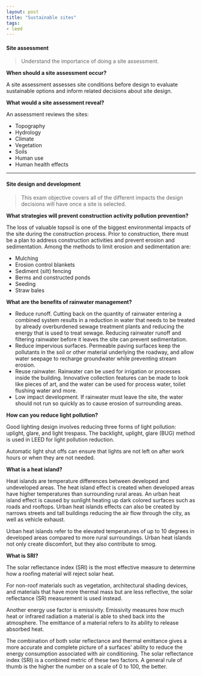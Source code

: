```yaml
---
layout: post
title: "Sustainable sites"
tags:
- leed
---
```


#### Site assessment

> Understand the importance of doing a site assessment.

__When should a site assessment occur?__

A site assessment assesses site conditions before design to evaluate sustainable options and inform related decisions about site design.

__What would a site assessment reveal?__

An assessment reviews the sites:

- Topography
- Hydrology
- Climate
- Vegetation
- Soils
- Human use
- Human health effects

---

#### Site design and development

> This exam objective covers all of the different impacts the design decisions will have once a site is selected.

__What strategies will prevent construction activity pollution prevention?__

The loss of valuable topsoil is one of the biggest environmental impacts of the site during the construction process. Prior to construction, there must be a plan to address construction activities and prevent erosion and sedimentation. Among the methods to limit erosion and sedimentation are:

- Mulching
- Erosion control blankets
- Sediment (silt) fencing
- Berms and constructed ponds
- Seeding
- Straw bales

__What are the benefits of rainwater management?__

- Reduce runoff. Cutting back on the quantity of rainwater entering a combined system results in a reduction in water that needs to be treated by already overburdened sewage treatment plants and reducing the energy that is used to treat sewage. Reducing rainwater runoff and filtering rainwater before it leaves the site can prevent sedimentation.
- Reduce impervious surfaces. Permeable paving surfaces keep the pollutants in the soil or other material underlying the roadway, and allow water seepage to recharge groundwater while preventing stream erosion.
- Reuse rainwater. Rainwater can be used for irrigation or processes inside the building. Innovative collection features can be made to look like pieces of art, and the water can be used for process water, toilet flushing water and more.
- Low impact development. If rainwater must leave the site, the water should not run so quickly as to cause erosion of surrounding areas.

__How can you reduce light pollution?__

Good lighting design involves reducing three forms of light pollution: uplight, glare, and light trespass. The backlight, uplight, glare (BUG) method is used in LEED for light pollution reduction.

Automatic light shut offs can ensure that lights are not left on after work hours or when they are not needed. 

__What is a heat island?__

Heat islands are temperature differences between developed and undeveloped areas.
The heat island effect is created when developed areas have higher temperatures than surrounding rural areas. An urban heat island effect is caused by sunlight heating up dark colored surfaces such as roads and rooftops. Urban heat islands effects can also be created by narrows streets and tall buildings reducing the air flow through the city, as well as vehicle exhaust.

Urban heat islands refer to the elevated temperatures of up to 10 degrees in developed areas compared to more rural surroundings. Urban heat islands not only create discomfort, but they also contribute to smog.

__What is SRI?__

The solar reflectance index (SRI) is the most effective measure to determine how a roofing material will reject solar heat.

For non-roof materials such as vegetation, architectural shading devices, and materials that have more thermal mass but are less reflective, the solar reflectance (SR) measurement is used instead.

Another energy use factor is emissivity. Emissivity measures how much heat or infrared radiation a material is able to shed back into the atmosphere. The emittance of a material refers to its ability to release absorbed heat.

The combination of both solar reflectance and thermal emittance gives a more accurate and complete picture of a surfaces’ ability to reduce the energy consumption associated with air conditioning. The solar reflectance index (SRI) is a combined metric of these two factors. A general rule of thumb is the higher the number on a scale of 0 to 100, the better.


